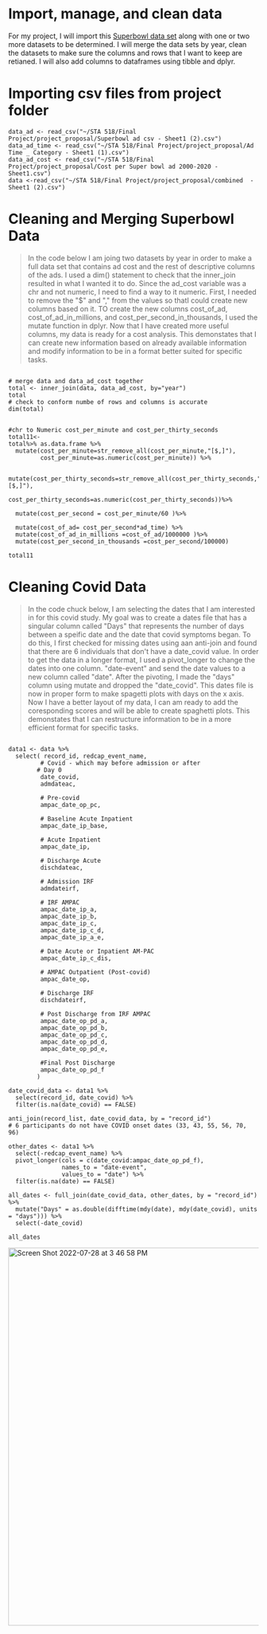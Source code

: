 # Import, manage, and clean data
For my project, I will import this [Superbowl data set](https://github.com/fivethirtyeight/superbowl-ads/blob/main/superbowl-ads.csv)
along with one or two more datasets to be determined. I will merge the data sets by year, clean the datasets to make sure the columns and rows that I want to keep are retianed. I will also add columns to dataframes using tibble and dplyr. 


# Importing csv files from project folder

```{r upload files}
data_ad <- read_csv("~/STA 518/Final Project/project_proposal/Superbowl ad csv - Sheet1 (2).csv")
data_ad_time <- read_csv("~/STA 518/Final Project/project_proposal/Ad  Time _ Category - Sheet1 (1).csv")
data_ad_cost <- read_csv("~/STA 518/Final Project/project_proposal/Cost per Super bowl ad 2000-2020 - Sheet1.csv")
data <-read_csv("~/STA 518/Final Project/project_proposal/combined  - Sheet1 (2).csv")
```

# Cleaning and Merging Superbowl Data
> In the code below I am joing two datasets by year in order to make a full data set that contains ad cost and the rest of descriptive columns of the ads.  I used a dim() statement to check that the inner_join resulted in what I wanted it to do. Since the ad_cost variable was a chr and not numeric, I need to find a way to it numeric. First, I needed to remove the "$" and "," from the values so thatI could create new columns based on it. TO create the new columns cost_of_ad, cost_of_ad_in_millions, and cost_per_second_in_thousands, I used the mutate function in dplyr. Now that I have created more useful columns, my data is ready for a cost analysis. This demonstates that I can create new information based on already available information and modify information to be in a format better suited for specific tasks.

```{r joining two data sets }

# merge data and data_ad_cost together 
total <- inner_join(data, data_ad_cost, by="year")
total
# check to conform numbe of rows and columns is accurate
dim(total)


#chr to Numeric cost_per_minute and cost_per_thirty_seconds
total11<-
total%>% as.data.frame %>%
  mutate(cost_per_minute=str_remove_all(cost_per_minute,"[$,]"),
         cost_per_minute=as.numeric(cost_per_minute)) %>%

  mutate(cost_per_thirty_seconds=str_remove_all(cost_per_thirty_seconds,"[$,]"),
        cost_per_thirty_seconds=as.numeric(cost_per_thirty_seconds))%>%
  
  mutate(cost_per_second = cost_per_minute/60 )%>%
  
  mutate(cost_of_ad= cost_per_second*ad_time) %>%
  mutate(cost_of_ad_in_millions =cost_of_ad/1000000 )%>%
  mutate(cost_per_second_in_thousands =cost_per_second/100000)
  
total11

```

# Cleaning Covid Data
> In the code chuck below, I am selecting the dates that I am interested in for this covid study. My goal was to create a dates file that has a singular column called "Days" that represents the number of days between a speific date and the date that covid symptoms began. To do this, I first checked for missing dates using aan anti-join and found that there are 6 individuals that don't have a date_covid value. In order to get the data in a longer format, I used a pivot_longer to change the dates into one column. "date-event" and send the date values to a new column called "date". After the pivoting, I made the "days" column using mutate and dropped the "date_covid". This dates file is now in proper form to make spagetti plots with days on the x axis. Now I have a better layout of my data, I can am ready to add the coresponding scores and will be able to create spaghetti plots. This demonstates that I can restructure information to be in a more efficient format for specific tasks.

```{r Creating Dates File}

data1 <- data %>% 
  select( record_id, redcap_event_name,
         # Covid - which may before admission or after
        # Day 0
         date_covid, 
         admdateac,
         
         # Pre-covid
         ampac_date_op_pc, 
         
         # Baseline Acute Inpatient
         ampac_date_ip_base,
         
         # Acute Inpatient
         ampac_date_ip,
         
         # Discharge Acute
         dischdateac,
         
         # Admission IRF
         admdateirf,
         
         # IRF AMPAC
         ampac_date_ip_a,
         ampac_date_ip_b,
         ampac_date_ip_c,
         ampac_date_ip_c_d,
         ampac_date_ip_a_e,
        
         # Date Acute or Inpatient AM-PAC
         ampac_date_ip_c_dis,
         
         # AMPAC Outpatient (Post-covid)
         ampac_date_op,
         
         # Discharge IRF
         dischdateirf,
         
         # Post Discharge from IRF AMPAC
         ampac_date_op_pd_a,
         ampac_date_op_pd_b,
         ampac_date_op_pd_c,
         ampac_date_op_pd_d,
         ampac_date_op_pd_e,
         
         #Final Post Discharge
         ampac_date_op_pd_f
        )

date_covid_data <- data1 %>% 
  select(record_id, date_covid) %>% 
  filter(is.na(date_covid) == FALSE)

anti_join(record_list, date_covid_data, by = "record_id")
# 6 participants do not have COVID onset dates (33, 43, 55, 56, 70, 96)

other_dates <- data1 %>% 
  select(-redcap_event_name) %>% 
  pivot_longer(cols = c(date_covid:ampac_date_op_pd_f),
               names_to = "date-event",
               values_to = "date") %>% 
  filter(is.na(date) == FALSE)

all_dates <- full_join(date_covid_data, other_dates, by = "record_id") %>% 
  mutate("Days" = as.double(difftime(mdy(date), mdy(date_covid), units = "days"))) %>% 
  select(-date_covid)

all_dates
```
<img width="759" alt="Screen Shot 2022-07-28 at 3 46 58 PM" src="https://user-images.githubusercontent.com/105231104/181624497-10d80f9d-d134-4217-93ce-5642e08e2ffe.png">



